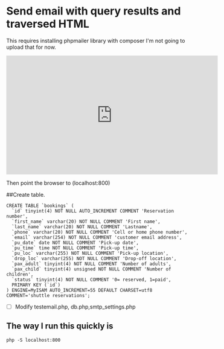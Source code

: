 # Send email with query results and traversed HTML

This requires installing phpmailer library with composer
I'm not going to upload that for now.

<iframe width="560" height="315" src="https://www.youtube.com/embed/PBr2qA9bHnM" frameborder="0" allow="accelerometer; autoplay; clipboard-write; encrypted-media; gyroscope; picture-in-picture" allowfullscreen></iframe>

Then point the browser to (localhost:800)

##Create table.
```
CREATE TABLE `bookings` (
  `id` tinyint(4) NOT NULL AUTO_INCREMENT COMMENT 'Reservation number',
  `first_name` varchar(20) NOT NULL COMMENT 'First name',
  `last_name` varchar(20) NOT NULL COMMENT 'Lastname',
  `phone` varchar(20) NOT NULL COMMENT 'Cell or home phone number',
  `email` varchar(254) NOT NULL COMMENT 'customer email address',
  `pu_date` date NOT NULL COMMENT 'Pick-up date',
  `pu_time` time NOT NULL COMMENT 'Pick-up time',
  `pu_loc` varchar(255) NOT NULL COMMENT 'Pick-up location',
  `drop_loc` varchar(255) NOT NULL COMMENT 'Drop-off location',
  `pax_adult` tinyint(4) NOT NULL COMMENT 'Number of adults',
  `pax_child` tinyint(4) unsigned NOT NULL COMMENT 'Number of children',
  `status` tinyint(4) NOT NULL COMMENT '0= reserved, 1=paid',
  PRIMARY KEY (`id`)
) ENGINE=MyISAM AUTO_INCREMENT=55 DEFAULT CHARSET=utf8 COMMENT='shuttle reservations';
```

- [ ] Modify testemail.php, db.php,smtp_settings.php


## The way I run this quickly is

```
php -S localhost:800
```
